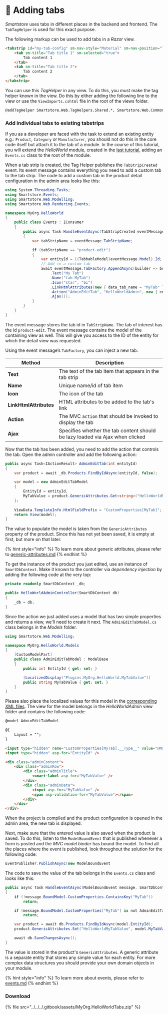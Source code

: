 # 🥚 Adding tabs

_Smartstore_ uses tabs in different places in the backend and frontend. The `TabTagHelper` is used for this exact purpose.

The following markup can be used to add tabs in a _Razor_ view.

```html
<tabstrip id="my-tab-config" sm-nav-style="Material" sm-nav-position="Top">
    <tab sm-title="Tab title 1" sm-selected="true">
        Tab content 1
    </tab>
    <tab sm-title="Tab title 2">
        Tab content 2
    </tab>
</tabstrip>
```

You can use this _TagHelper_ in any view. To do this, you must make the tag helper known in the view. Do this by either adding the following line to the view or use the `ViewImports.cshtml` file in the root of the views folder.

```html
@addTagHelper Smartstore.Web.TagHelpers.Shared.*, Smartstore.Web.Common
```

### Add individual tabs to existing tabstrips

If you as a developer are faced with the task to extend an existing entity e.g.: `Product`, `Category` or `Manufacturer`, you should not do this in the core code itself but attach it to the tab of a module. In the course of this tutorial, you will extend the _HelloWorld_ module, created in the [last tutorial](../tutorials/building-a-simple-hello-world-module.md), adding an `Events.cs` class to the root of the module.

When a tab strip is created, the Tag Helper publishes the `TabStripCreated` event. Its event message contains everything you need to add a custom tab to the tab strip. The code to add a custom tab in the product detail configuration in the admin area looks like this:

```csharp
using System.Threading.Tasks;
using Smartstore.Events;
using Smartstore.Web.Modelling;
using Smartstore.Web.Rendering.Events;

namespace MyOrg.HelloWorld
{
    public class Events : IConsumer
    {
        public async Task HandleEventAsync(TabStripCreated eventMessage)
        {
            var tabStripName = eventMessage.TabStripName;

            if (tabStripName == "product-edit")
            {
                var entityId = ((TabbableModel)eventMessage.Model).Id;
                // Add in a custom tab
                await eventMessage.TabFactory.AppendAsync(builder => builder
                    .Text("My Tab")
                    .Name("tab-MyTab")
                    .Icon("star", "bi")
                    .LinkHtmlAttributes(new { data_tab_name = "MyTab" })
                    .Action("AdminEditTab", "HelloWorldAdmin", new { entityId })
                    .Ajax());
            }
        }
    }
}
```

The event message stores the tab id in `TabStripName`. The tab of interest has the id `product-edit`. The event message contains the model of the containing view as well. This will give you access to the ID of the entity for which the detail view was requested.

Using the event message’s `TabFactory`, you can inject a new tab.

| Method                 | Description                                                                   |
| ---------------------- | ----------------------------------------------------------------------------- |
| **Text**               | The text of the tab item that appears in the tab strip                        |
| **Name**               | Unique name/id of tab item                                                    |
| **Icon**               | The icon of the tab                                                           |
| **LinkHtmlAttributes** | HTML attributes to be added to the tab's link                                 |
| **Action**             | The MVC `action` that should be invoked to display the tab                    |
| **Ajax**               | Specifies whether the tab content should be lazy loaded via Ajax when clicked |

Now that the tab has been added, you need to add the action that controls the tab. Open the admin controller and add the following action:

```csharp
public async Task<IActionResult> AdminEditTab(int entityId)
{
    var product = await _db.Products.FindByIdAsync(entityId, false);

    var model = new AdminEditTabModel
    {
        EntityId = entityId,
        MyTabValue = product.GenericAttributes.Get<string>("HelloWorldMyTabValue")
    };
    
    ViewData.TemplateInfo.HtmlFieldPrefix = "CustomProperties[MyTab]";
    return View(model);
}
```

The value to populate the model is taken from the `GenericAttributes` property of the product. Since this has not yet been saved, it is empty at first, but more on that later.

{% hint style="info" %}
To learn more about generic attributes, please refer to [generic-attributes.md](../../../framework/advanced/generic-attributes.md "mention")
{% endhint %}

To get the instance of the product you just edited, use an instance of `SmartDbContext`. Make it known to the controller via _dependency injection_ by adding the following code at the very top:

```csharp
private readonly SmartDbContext _db;

public HelloWorldAdminController(SmartDbContext db)
{
    _db = db;
}
```

Since the action we just added uses a model that has two simple properties and returns a view, we'll need to create it next. The `AdminEditTabModel.cs` class belongs in the _Models_ folder.

```csharp
using Smartstore.Web.Modelling;

namespace MyOrg.HelloWorld.Models
{
    [CustomModelPart]
    public class AdminEditTabModel : ModelBase
    {
        public int EntityId { get; set; }

        [LocalizedDisplay("Plugins.MyOrg.HelloWorld.MyTabValue")]
        public string MyTabValue { get; set; }
    }
}

```

Please also place the localized values for this model in the [corresponding XML files](../tutorials/building-a-simple-hello-world-module.md#adding-localization). The view for the model belongs in the _HelloWorldAdmin_ view folder and contains the following code:

```html
@model AdminEditTabModel

@{
    Layout = "";
}

<input type="hidden" name="CustomProperties[MyTab].__Type__" value="@Model.GetType().AssemblyQualifiedName" />
<input type="hidden" asp-for="EntityId" />

<div class="adminContent">
    <div class="adminRow">
        <div class="adminTitle">
            <smart-label asp-for="MyTabValue" />
        </div>
        <div class="adminData">
            <input asp-for="MyTabValue" />
            <span asp-validation-for="MyTabValue"></span>
        </div>
    </div>
</div>
```

When the project is compiled and the product configuration is opened in the admin area, the new tab is displayed.

Next, make sure that the entered value is also saved when the product is saved. To do this, listen to the `ModelBoundEvent` that is published whenever a form is posted and the _MVC model binder_ has bound the model. To find all the places where the event is published, look throughout the solution for the following code:

```csharp
EventPublisher.PublishAsync(new ModelBoundEvent
```

The code to save the value of the tab belongs in the `Events.cs` class and looks like this:

```csharp
public async Task HandleEventAsync(ModelBoundEvent message, SmartDbContext db)
{
    if (!message.BoundModel.CustomProperties.ContainsKey("MyTab"))
        return;

    if (message.BoundModel.CustomProperties["MyTab"] is not AdminEditTabModel model)
        return;

    var product = await db.Products.FindByIdAsync(model.EntityId);
    product.GenericAttributes.Set("HelloWorldMyTabValue", model.MyTabValue);

    await db.SaveChangesAsync();
}
```

The value is stored in the product's `GenericAttributes`. A generic attribute is a separate entity that stores any simple value for each entity. For more complex data structures you should provide your own domain objects in your module.

{% hint style="info" %}
To learn more about events, please refer to [events.md](../../../framework/platform/events.md "mention")
{% endhint %}

### Download

{% file src="../../../.gitbook/assets/MyOrg.HelloWorldTabs.zip" %}
